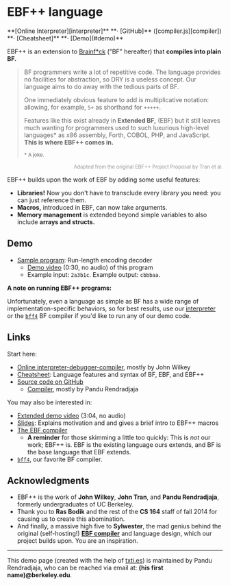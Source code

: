 # EBF++ language

<span id="navbar">
**[Online Interpreter][interpreter]**
**&middot; [GitHub]** ([compiler.js][compiler])
**&middot; [Cheatsheet]**
**&middot; [Demo](#demo)**
</span>

EBF++ is an extension to [Brainf\*ck][bf] ("BF" hereafter) that **compiles into
plain BF.**

> BF programmers write a lot of repetitive code. The language provides no
> facilities for abstraction, so DRY is a useless concept. Our language aims
> to do away with the tedious parts of BF.
>
> One immediately obvious feature to add is multiplicative notation:
> allowing, for example, `5+` as shorthand for `+++++`.
>
> Features like this exist already in **Extended BF,** (EBF) but it still leaves
> much wanting for programmers used to such luxurious high-level languages\*
> as x86 assembly, Forth, COBOL, PHP, and JavaScript. **This is where EBF++
> comes in.**
>
> <small>\* A joke.</small>


<small style="color: #999; text-align: right; display: block;">Adapted
from the original EBF++ Project Proposal by Tran et al.</small>

EBF++ builds upon the work of EBF by adding some useful features:

- **Libraries!** Now you don't have to transclude every library you need: you
  can just reference them.
- **Macros,** introduced in EBF, can now take arguments.
- **Memory management** is extended beyond simple variables to also include
  **arrays and structs.**

## Demo

- [Sample program][sample]: Run-length encoding decoder
    - [Demo video][sample-video] (0:30, no audio) of this program
    - Example input: `2a3b1c`. Example output: `cbbbaa`.

**A note on running EBF++ programs:**

Unfortunately, even a language as simple as BF has a wide range of
implementation-specific behaviors, so for best results, use our [interpreter]
or the [`bff4`][bff4] BF compiler if you'd like to run any of our demo code.

## Links

Start here:

- [Online interpreter-debugger-compiler][interpreter], mostly by John Wilkey
- [Cheatsheet][cheatsheet]: Language features and syntax of BF, EBF, and EBF++
- [Source code on GitHub][github]
    - [Compiler][compiler], mostly by Pandu Rendradjaja

You may also be interested in:

- [Extended demo video][video-tutorial] (3:04, no audio)
- [Slides][slides]: Explains motivation and and gives a brief intro to EBF++
  macros
- [The EBF compiler][ebfc]
    - **A reminder** for those skimming a little too quickly: This is *not* our
      work; EBF++ is. EBF is the existing language ours extends, and BF is the
      base language that EBF extends.
- [`bff4`][bff4], our favorite BF compiler.

## Acknowledgments

- EBF++ is the work of **John Wilkey**, **John Tran**, and **Pandu
  Rendradjaja**, formerly undergraduates of UC Berkeley.
- Thank you to **Ras Bodik** and the rest of the **CS 164** staff of fall 2014
  for causing us to create this abomination.
- And finally, a massive high five to **Sylwester**, the mad genius behind the
  original (self-hosting!) [**EBF
  compiler**][ebfc] and language
  design, which our project builds upon. You are an inspiration.

----

This demo page (created with the help of [txti.es](http://txti.es/)) is
maintained by Pandu Rendradjaja, who can be reached via email at: **(his first
name)@berkeley.edu**.

[bf]: https://en.wikipedia.org/wiki/Brainfuck
[interpreter]: https://www.ocf.berkeley.edu/~prendra/ebfpp/interpreter/
[slides]: https://drive.google.com/file/d/0B1DFn5TANcs5MDZWamltYnRoSlE/view
[video-tutorial]: https://drive.google.com/file/d/0B1DFn5TANcs5WUZNMVY5TndtcHc/view
[github]: https://github.com/prendradjaja/ebfpp
[cheatsheet]:
https://github.com/prendradjaja/ebfpp/blob/aa0842921f0622ef7f4de506917f76ff8a1b9a91/language-notes.pdf
[sample]:
https://github.com/prendradjaja/ebfpp/blob/aa0842921f0622ef7f4de506917f76ff8a1b9a91/pa6/pa6-program-with-variables.ebf
[sample-video]:
https://drive.google.com/file/d/0B1DFn5TANcs5MkdWaHB0S3hEbm8/view
[compiler]:
https://github.com/prendradjaja/ebfpp/blob/aa0842921f0622ef7f4de506917f76ff8a1b9a91/standalone-compiler/compiler/compiler.js
[ebfc]: https://code.google.com/archive/p/ebf-compiler/
[bff4]: http://mazonka.com/brainf/
